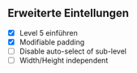 ## Erweiterte Eintellungen

- [x] Level 5 einführen
- [x] Modifiable padding
- [ ] Disable auto-select of sub-level
- [ ] Width/Height independent
